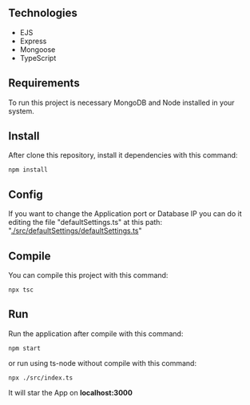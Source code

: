 ## Technologies

<div> <ul>
    <li>EJS</li>
    <li>Express</li>
    <li>Mongoose</li>
    <li>TypeScript</li>
    </ul>    
</div>

## Requirements

To run this project is necessary MongoDB and Node installed in your system.



## Install

After clone this repository, install it dependencies with this command:

`npm install`



## Config

If you want to change the Application port or Database IP you can do it editing the file "defaultSettings.ts" at this path: "<u>./src/defaultSettings/defaultSettings.ts</u>"



## Compile

You can compile this project with this command:

`npx tsc`



## Run

Run the application after compile with this command:

`npm start`

or run using ts-node without compile with this command:

`npx ./src/index.ts`

It will star the App on **localhost:3000**
